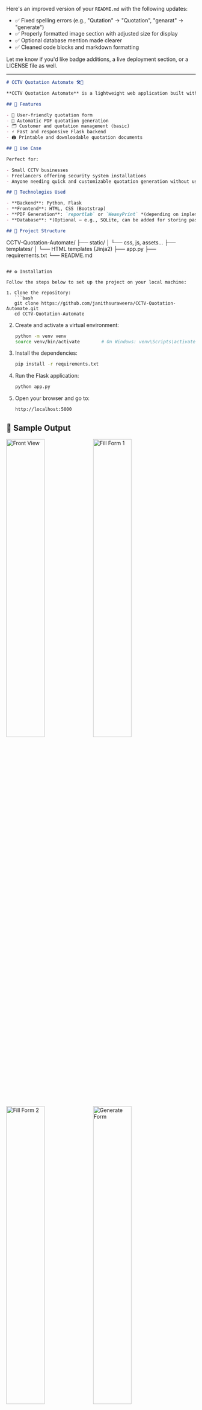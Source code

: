 Here's an improved version of your `README.md` with the following updates:

* ✅ Fixed spelling errors (e.g., "Qutation" → "Quotation", "genarat" → "generate")
* ✅ Properly formatted image section with adjusted size for display
* ✅ Optional database mention made clearer
* ✅ Cleaned code blocks and markdown formatting

Let me know if you'd like badge additions, a live deployment section, or a LICENSE file as well.

---

```markdown
# CCTV Quotation Automate 🛠️📄

**CCTV Quotation Automate** is a lightweight web application built with **Python (Flask)** to automate the process of creating CCTV system quotations. It streamlines form handling, PDF generation, and makes quotation management simple for small businesses and freelance technicians.

## 🚀 Features

- 📝 User-friendly quotation form
- 📄 Automatic PDF quotation generation
- 🗂️ Customer and quotation management (basic)
- ⚡ Fast and responsive Flask backend
- 🖨️ Printable and downloadable quotation documents

## 💼 Use Case

Perfect for:

- Small CCTV businesses
- Freelancers offering security system installations
- Anyone needing quick and customizable quotation generation without using Excel or Word manually

## 🧰 Technologies Used

- **Backend**: Python, Flask
- **Frontend**: HTML, CSS (Bootstrap)
- **PDF Generation**: `reportlab` or `WeasyPrint` *(depending on implementation)*
- **Database**: *(Optional – e.g., SQLite, can be added for storing past quotations/customers)*

## 📁 Project Structure

```

CCTV-Quotation-Automate/
├── static/
│   └── css, js, assets...
├── templates/
│   └── HTML templates (Jinja2)
├── app.py
├── requirements.txt
└── README.md

````

## ⚙️ Installation

Follow the steps below to set up the project on your local machine:

1. Clone the repository:
   ```bash
   git clone https://github.com/janithsuraweera/CCTV-Quotation-Automate.git
   cd CCTV-Quotation-Automate
````

2. Create and activate a virtual environment:

   ```bash
   python -m venv venv
   source venv/bin/activate        # On Windows: venv\Scripts\activate
   ```

3. Install the dependencies:

   ```bash
   pip install -r requirements.txt
   ```

4. Run the Flask application:

   ```bash
   python app.py
   ```

5. Open your browser and go to:

   ```
   http://localhost:5000
   ```

## 📸 Sample Output

<p float="left">
  <img src="https://github.com/janithsuraweera/CCTV-Quotation-Automate/blob/main/images/front%20view.png" width="45%" alt="Front View"/>
  <img src="https://github.com/janithsuraweera/CCTV-Quotation-Automate/blob/main/images/fill%201.png" width="45%" alt="Fill Form 1"/>
</p>

<p float="left">
  <img src="https://github.com/janithsuraweera/CCTV-Quotation-Automate/blob/main/images/fill%202.png" width="45%" alt="Fill Form 2"/>
  <img src="https://github.com/janithsuraweera/CCTV-QuotationAutomate/blob/main/images/genarat%20form.png" width="45%" alt="Generate Form"/>
</p>

<p align="center">
  <img src="https://github.com/janithsuraweera/CCTV-Quotation-Automate/blob/main/images/validation.png" width="50%" alt="Validation Message"/>
</p>

## 📜 License

© 2025 [Janith Suraweera](https://github.com/janithsuraweera)
This project is licensed under the **MIT License**. See the [LICENSE](LICENSE) file for more details.

## 🤝 Contributing

Pull requests are welcome. For major changes, please open an issue first to discuss what you'd like to improve.

---

📬 **Contact**
For suggestions or support, please open an issue or connect with me on [LinkedIn](https://www.linkedin.com/in/janithsuraweera).

```

---

### ✅ Next Suggestions:

- Would you like me to:
  - Add **shields.io badges**? (Flask, Python version, MIT license, etc.)
  - Generate a `LICENSE` file?
  - Create a **live deployment guide** (e.g., Render, Replit)?
  - Add a `.env.example` for future config?

Let me know and I’ll help with those right away.
```
